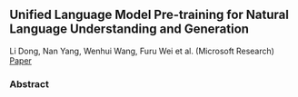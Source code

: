 ## Unified Language Model Pre-training for Natural Language Understanding and Generation  

Li Dong, Nan Yang, Wenhui Wang, Furu Wei et al. (Microsoft Research) [Paper](https://arxiv.org/abs/1905.03197)  

### Abstract
<!--stackedit_data:
eyJoaXN0b3J5IjpbLTg4OTg3MjUyNV19
-->